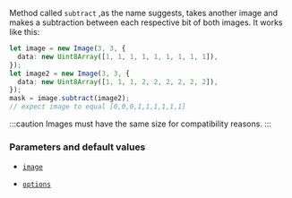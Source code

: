 Method called `subtract` ,as the name suggests, takes another image and makes a subtraction between each respective bit of both images.
It works like this:

```ts
let image = new Image(3, 3, {
  data: new Uint8Array([1, 1, 1, 1, 1, 1, 1, 1, 1]),
});
let image2 = new Image(3, 3, {
  data: new Uint8Array([1, 1, 1, 2, 2, 2, 2, 2, 2]),
});
mask = image.subtract(image2);
// expect image to equal [0,0,0,1,1,1,1,1,1]
```

:::caution
Images must have the same size for compatibility reasons.
:::

### Parameters and default values

- [`image`](https://image-js.github.io/image-js-typescript/classes/Image.html#subtract 'github.io link')

- [`options`](https://image-js.github.io/image-js-typescript/classes/Image.html#subtract 'github.io link')
